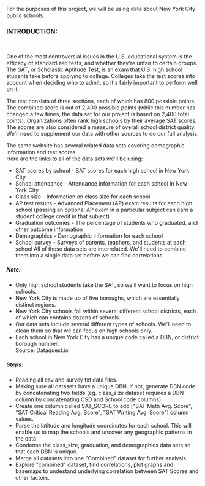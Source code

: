 For the purposes of this project, we will be using data about New York City public schools.

<h3>INTRODUCTION: </h3><br/>

One of the most controversial issues in the U.S. educational system is the efficacy of standardized tests, and whether they're unfair to certain groups. <br/>
The SAT, or Scholastic Aptitude Test, is an exam that U.S. high school students take before applying to college. Colleges take the test scores into account when deciding who to admit, so it's fairly important to perform well on it.

The test consists of three sections, each of which has 800 possible points. The combined score is out of 2,400 possible points (while this number has changed a few times, the data set for our project is based on 2,400 total points). Organizations often rank high schools by their average SAT scores. The scores are also considered a measure of overall school district quality.
We'll need to supplement our data with other sources to do our full analysis.

The same website has several related data sets covering demographic information and test scores.<br/>
Here are the links to all of the data sets we'll be using:

- SAT scores by school - SAT scores for each high school in New York City
- School attendance - Attendance information for each school in New York City
- Class size - Information on class size for each school
- AP test results - Advanced Placement (AP) exam results for each high school (passing an optional AP exam in a particular subject can earn a student college credit in that subject)
- Graduation outcomes - The percentage of students who graduated, and other outcome information
- Demographics - Demographic information for each school
- School survey - Surveys of parents, teachers, and students at each school
All of these data sets are interrelated. We'll need to combine them into a single data set before we can find correlations.
<h5>Note:</h5>
<ul>
  <li>Only high school students take the SAT, so we'll want to focus on high schools.</li>
  <li>New York City is made up of five boroughs, which are essentially distinct regions.</li>
  <li>New York City schools fall within several different school districts, each of which can contains dozens of schools.</li>
  <li>Our data sets include several different types of schools. We'll need to clean them so that we can focus on high schools only.</li>
  <li>Each school in New York City has a unique code called a DBN, or district borough number.</li>
Source: Dataquest.io
</ul> 

<h5> Steps:</h5> 
<ul>
  <li> Reading all csv and survey txt data files.
  <li>Making sure all datasets have a unique DBN.
if not, generate DBN code by concatenating two fields (eg. class_size dataset requires a DBN column by concatenating CSD and School code columns)
  <li> Create one column called SAT_SCORE to add ["SAT Math Avg. Score", "SAT Critical Reading Avg. Score", "SAT Writing Avg. Score"] column values.
  <li>Parse the latitude and longitude coordinates for each school. This will enable us to map the schools and uncover any geographic patterns in the data. 
  <li>Condense the class_size, graduation, and demographics data sets so that each DBN is unique.
  <li>Merge all datasets into one "Combined" dataset for further analysis.
  <li>Explore "combined" dataset, find correlations, plot graphs and basemaps to undestand underlying correlation between SAT Scores and other factors.
</ul>
